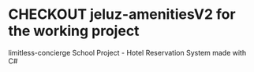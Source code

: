 # CHECKOUT jeluz-amenitiesV2 for the working project
limitless-concierge School Project - Hotel Reservation System made with C#
